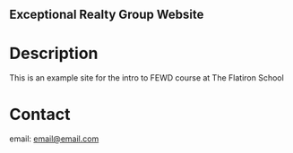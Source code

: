 Exceptional Realty Group Website
---

# Description

This is an example site for the intro to FEWD course at The Flatiron School

# Contact

email: email@email.com
